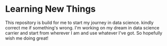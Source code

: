# Learning New Things
This repository is build for me to start my journey in data science. kindly correct me if something's wrong.
I'm working on my dream in data science carrier and start from wherever I am and use whatever I've got. So hopefully wish me doing great!

